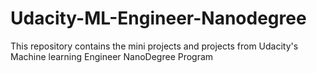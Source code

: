 # Udacity-ML-Engineer-Nanodegree

This repository contains the mini projects and projects from Udacity's Machine learning Engineer NanoDegree Program
